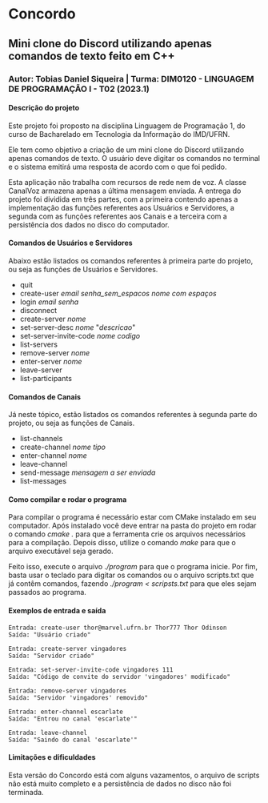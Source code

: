 # Concordo
## Mini clone do Discord utilizando apenas comandos de texto feito em C++

### Autor: Tobias Daniel Siqueira | Turma: DIM0120 - LINGUAGEM DE PROGRAMAÇÃO I - T02 (2023.1)

#### Descrição do projeto

Este projeto foi proposto na disciplina Linguagem de Programação 1, do curso de Bacharelado em Tecnologia da Informação do IMD/UFRN.

Ele tem como objetivo a criação de um mini clone do Discord utilizando apenas comandos de texto. O usuário deve digitar os comandos no terminal e o sistema emitirá uma resposta de acordo com o que foi pedido.

Esta aplicação não trabalha com recursos de rede nem de voz. A classe CanalVoz armazena apenas a última mensagem enviada.
A entrega do projeto foi dividida em três partes, com a primeira contendo apenas a implementação das funções referentes aos Usuários e Servidores, a segunda com as funções referentes aos Canais e a terceira com a persistência dos dados no disco do computador.

#### Comandos de Usuários e Servidores

Abaixo estão listados os comandos referentes à primeira parte do projeto, ou seja as funções de Usuários e Servidores.

- quit
- create-user *email* *senha_sem_espacos* *nome com espaços*
- login *email* *senha*
- disconnect
- create-server *nome*
- set-server-desc *nome* "*descricao*"
- set-server-invite-code *nome* *codigo*
- list-servers
- remove-server *nome*
- enter-server *nome*
- leave-server
- list-participants

#### Comandos de Canais

Já neste tópico, estão listados os comandos referentes à segunda parte do projeto, ou seja as funções de Canais.

- list-channels
- create-channel *nome* *tipo*
- enter-channel *nome*
- leave-channel
- send-message *mensagem a ser enviada*
- list-messages

#### Como compilar e rodar o programa

Para compilar o programa é necessário estar com CMake instalado em seu computador. Após instalado você deve entrar na pasta do projeto em rodar o comando *cmake .* para que a ferramenta crie os arquivos necessários para a compilação. Depois disso, utilize o comando *make* para que o arquivo executável seja gerado.

Feito isso, execute o arquivo *./program* para que o programa inicie. Por fim, basta usar o teclado para digitar os comandos ou o arquivo scripts.txt que já contêm comandos, fazendo *./program < scripsts.txt* para que eles sejam passados ao programa.

#### Exemplos de entrada e saída 

    Entrada: create-user thor@marvel.ufrn.br Thor777 Thor Odinson
    Saída: "Usuário criado"

    Entrada: create-server vingadores
    Saída: "Servidor criado"

    Entrada: set-server-invite-code vingadores 111
    Saída: "Código de convite do servidor 'vingadores' modificado"

    Entrada: remove-server vingadores
    Saída: "Servidor 'vingadores' removido"

    Entrada: enter-channel escarlate
    Saída: "Entrou no canal 'escarlate'"

    Entrada: leave-channel
    Saída: "Saindo do canal 'escarlate'"

#### Limitações e dificuldades

Esta versão do Concordo está com alguns vazamentos, o arquivo de scripts não está muito completo e a persistência de dados no disco não foi terminada.
